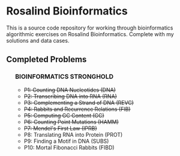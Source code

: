 # Rosalind Bioinformatics

<p>This is a source code repository for working through bioinformatics algorithmic exercises on <a src="http://rosalind.info/">Rosalind Bioinformatics</a>. Complete with my solutions and data cases.</p>

## Completed Problems
<ul>
<strong><h3>BIOINFORMATICS STRONGHOLD</h3></strong>
    <ul>
        <li><del> P1: Counting DNA Nucleotides (DNA)
        <li><del> P2: Transcribing DNA into RNA (RNA)
        <li><del> P3: Complementing a Strand of DNA (REVC)
        <li><del> P4: Rabbits and Recurrence Relations (FIB)
        <li><del> P5: Computing GC Content (GC)
        <li><del> P6: Counting Point Mutations (HAMM)
        <li><del> P7: Mendel's First Law (IPRB)
        <li> P8: Translating RNA into Protein (PROT)
        <li> P9: Finding a Motif in DNA (SUBS)
        <li> P10: Mortal Fibonacci Rabbits (FIBD)
    </ul>
</ul>